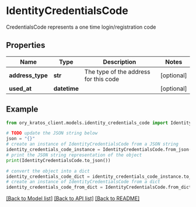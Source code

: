 # IdentityCredentialsCode

CredentialsCode represents a one time login/registration code

## Properties

Name | Type | Description | Notes
------------ | ------------- | ------------- | -------------
**address_type** | **str** | The type of the address for this code | [optional] 
**used_at** | **datetime** |  | [optional] 

## Example

```python
from ory_kratos_client.models.identity_credentials_code import IdentityCredentialsCode

# TODO update the JSON string below
json = "{}"
# create an instance of IdentityCredentialsCode from a JSON string
identity_credentials_code_instance = IdentityCredentialsCode.from_json(json)
# print the JSON string representation of the object
print(IdentityCredentialsCode.to_json())

# convert the object into a dict
identity_credentials_code_dict = identity_credentials_code_instance.to_dict()
# create an instance of IdentityCredentialsCode from a dict
identity_credentials_code_from_dict = IdentityCredentialsCode.from_dict(identity_credentials_code_dict)
```
[[Back to Model list]](../README.md#documentation-for-models) [[Back to API list]](../README.md#documentation-for-api-endpoints) [[Back to README]](../README.md)


